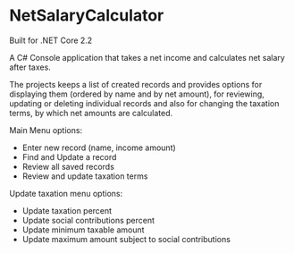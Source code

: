 # NetSalaryCalculator

Built for .NET Core 2.2

A C# Console application that takes a net income and calculates net salary after taxes.

The projects keeps a list of created records and provides options for displaying them (ordered by name and by net amount), for reviewing, updating or deleting individual records and also for changing the taxation terms, by which net amounts are calculated.

Main Menu options:
- Enter new record (name, income amount)
- Find and Update a record
- Review all saved records
- Review and update taxation terms

Update taxation menu options:
- Update taxation percent
- Update social contributions percent
- Update minimum taxable amount 
- Update maximum amount subject to social contributions


